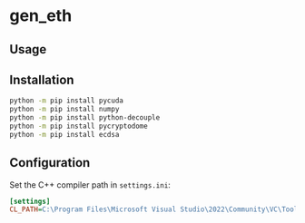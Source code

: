 # gen_eth

## Usage

## Installation

```bash
python -m pip install pycuda
python -m pip install numpy
python -m pip install python-decouple
python -m pip install pycryptodome
python -m pip install ecdsa
```

## Configuration

Set the C++ compiler path in `settings.ini`:

```ini
[settings]
CL_PATH=C:\Program Files\Microsoft Visual Studio\2022\Community\VC\Tools\MSVC\14.35.32215\bin\Hostx64\x64
```
